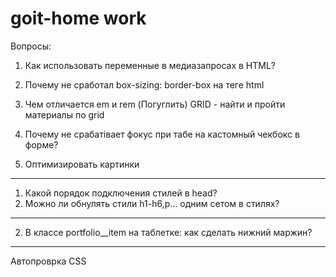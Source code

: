 # goit-home work

Вопросы:

1. Как использовать переменные в медиазапросах в HTML?
2. Почему не сработал box-sizing: border-box на теге html
3. Чем отличается em и rem (Погуглить)
   GRID - найти и пройти материалы по grid
4. Почему не срабатівает фокус при табе на кастомный чекбокс в форме?

5. Оптимизировать картинки

---

1. Какой порядок подключения стилей в head?
2. Можно ли обнулять стили h1-h6,p... одним сетом в стилях?

---

2. В классе portfolio\_\_item на таблетке: как сделать нижний маржин?

---

Автопроврка CSS
